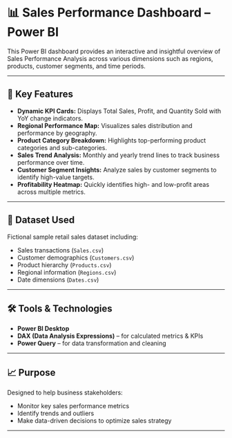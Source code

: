 # 📊 Sales Performance Dashboard – Power BI

This Power BI dashboard provides an interactive and insightful overview of Sales Performance Analysis across various dimensions such as regions, products, customer segments, and time periods.

---

## 🚀 Key Features

- **Dynamic KPI Cards:** Displays Total Sales, Profit, and Quantity Sold with YoY change indicators.
- **Regional Performance Map:** Visualizes sales distribution and performance by geography.
- **Product Category Breakdown:** Highlights top-performing product categories and sub-categories.
- **Sales Trend Analysis:** Monthly and yearly trend lines to track business performance over time.
- **Customer Segment Insights:** Analyze sales by customer segments to identify high-value targets.
- **Profitability Heatmap:** Quickly identifies high- and low-profit areas across multiple metrics.

---

## 📁 Dataset Used

Fictional sample retail sales dataset including:

- Sales transactions (`Sales.csv`)
- Customer demographics (`Customers.csv`)
- Product hierarchy (`Products.csv`)
- Regional information (`Regions.csv`)
- Date dimensions (`Dates.csv`)

---

## 🛠️ Tools & Technologies

- **Power BI Desktop**
- **DAX (Data Analysis Expressions)** – for calculated metrics & KPIs
- **Power Query** – for data transformation and cleaning

---

## 📈 Purpose

Designed to help business stakeholders:

- Monitor key sales performance metrics
- Identify trends and outliers
- Make data-driven decisions to optimize sales strategy

---





